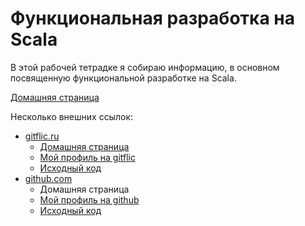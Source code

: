 # Функциональная разработка на Scala

В этой рабочей тетрадке я собираю информацию, в основном посвященную функциональной разработке на Scala.

[Домашняя страница](https://scalabook.gitflic.space)

Несколько внешних ссылок:

- [gitflic.ru](https://gitflic.ru)
  - [Домашняя страница](https://scalabook.gitflic.space)
  - [Мой профиль на gitflic](https://gitflic.ru/user/artemkorsakov)
  - [Исходный код](https://gitflic.ru/project/artemkorsakov/scalabook)
- [github.com](https://github.com)
  - Домашняя страница
  - [Мой профиль на github](https://github.com/artemkorsakov)
  - [Исходный код](https://github.com/artemkorsakov/scalabook)